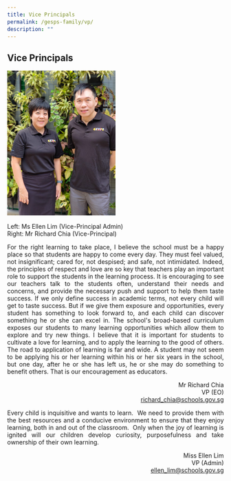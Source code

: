 ```yaml
---
title: Vice Principals
permalink: /gesps-family/vp/
description: ""
---
```

## Vice Principals

<img src="/images/EllenandRichard.jpeg" style="width:50%">

Left: Ms Ellen Lim (Vice-Principal Admin) <br>
Right: Mr Richard Chia (Vice-Principal)

<p align="justify">For the right learning to take place, I believe the school must be a happy place so that students are happy to come every day. They must feel valued, not insignificant; cared for, not despised; and safe, not intimidated. Indeed, the principles of respect and love are so key that teachers play an important role to support the students in the learning process. It is encouraging to see our teachers talk to the students often, understand their needs and concerns, and provide the necessary push and support to help them taste success. If we only define success in academic terms, not every child will get to taste success. But if we give them exposure and opportunities, every student has something to look forward to, and each child can discover something he or she can excel in. The school's broad-based curriculum exposes our students to many learning opportunities which allow them to explore and try new things. I believe that it is important for students to cultivate a love for learning, and to apply the learning to the good of others. The road to application of learning is far and wide. A student may not seem to be applying his or her learning within his or her six years in the school, but one day, after he or she has left us, he or she may do something to benefit others. That is our encouragement as educators.</p>

<p align="right"> Mr Richard Chia <br>VP (EO)<br><a href="mailto:richard_chia@schools.gov.sg">richard_chia@schools.gov.sg</a>
</p>

<p align="justify">Every child is inquisitive and wants to learn.&nbsp; We need to provide them with the best resources and a conducive environment to ensure that they enjoy learning, both in and out of the classroom. &nbsp;Only when the joy of learning is ignited will our children develop curiosity, purposefulness and take ownership of their own learning.</p>

<p align="right"> Miss Ellen Lim<br> VP (Admin)<br><a href="mailto:ellen_lim@schools.gov.sg">ellen_lim@schools.gov.sg</a>
</p>